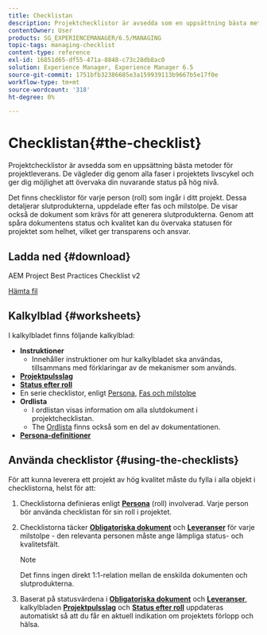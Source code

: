 ```yaml
---
title: Checklistan
description: Projektchecklistor är avsedda som en uppsättning bästa metoder för projektleverans. De vägleder dig genom alla faser i projektets livscykel och ger dig möjlighet att övervaka din nuvarande status på hög nivå.
contentOwner: User
products: SG_EXPERIENCEMANAGER/6.5/MANAGING
topic-tags: managing-checklist
content-type: reference
exl-id: 16851d65-df55-471a-8848-c73c28db8ac0
solution: Experience Manager, Experience Manager 6.5
source-git-commit: 1751bfb32386685e3a159939113b9667b5e17f0e
workflow-type: tm+mt
source-wordcount: '318'
ht-degree: 0%

---
```


# Checklistan{#the-checklist}

Projektchecklistor är avsedda som en uppsättning bästa metoder för projektleverans. De vägleder dig genom alla faser i projektets livscykel och ger dig möjlighet att övervaka din nuvarande status på hög nivå.

Det finns checklistor för varje person (roll) som ingår i ditt projekt. Dessa detaljerar slutprodukterna, uppdelade efter fas och milstolpe. De visar också de dokument som krävs för att generera slutprodukterna. Genom att spåra dokumentens status och kvalitet kan du övervaka statusen för projektet som helhet, vilket ger transparens och ansvar.

## Ladda ned {#download}

AEM Project Best Practices Checklist v2

[Hämta fil](assets/aem_project_bp_checklistv2-65.xlsx)

## Kalkylblad {#worksheets}

I kalkylbladet finns följande kalkylblad:

* **Instruktioner**
   * Innehåller instruktioner om hur kalkylbladet ska användas, tillsammans med förklaringar av de mekanismer som används.
* **[Projektpulsslag](/help/managing/best-practices.md#project-heartbeat-dashboard)**
* **[Status efter roll](/help/managing/best-practices.md#status-by-role)**
* En serie checklistor, enligt [Persona](/help/managing/best-practices.md#persona), [Fas och milstolpe](/help/managing/best-practices.md#phases-and-milestones)
* **Ordlista**
   * I ordlistan visas information om alla slutdokument i projektchecklistan.
   * The [Ordlista](/help/managing/best-practices-glossary.md) finns också som en del av dokumentationen.
* **[Persona-definitioner](/help/managing/best-practices.md#persona)**

## Använda checklistor {#using-the-checklists}

För att kunna leverera ett projekt av hög kvalitet måste du fylla i alla objekt i checklistorna, helst för att:

1. Checklistorna definieras enligt **[Persona](/help/managing/best-practices.md#persona)** (roll) involverad. Varje person bör använda checklistan för sin roll i projektet.
1. Checklistorna täcker **[Obligatoriska dokument](/help/managing/best-practices.md#required-documents)** och **[Leveranser](/help/managing/best-practices.md#deliverables)** för varje milstolpe - den relevanta personen måste ange lämpliga status- och kvalitetsfält.

   >[!NOTE]
   >
   >Det finns ingen direkt 1:1-relation mellan de enskilda dokumenten och slutprodukterna.

1. Baserat på statusvärdena i **[Obligatoriska dokument](/help/managing/best-practices.md#required-documents)** och **[Leveranser](/help/managing/best-practices.md#deliverables)**, kalkylbladen **[Projektpulsslag](/help/managing/best-practices.md#project-heartbeat-dashboard)** och **[Status efter roll](/help/managing/best-practices.md#status-by-role)** uppdateras automatiskt så att du får en aktuell indikation om projektets förlopp och hälsa.
